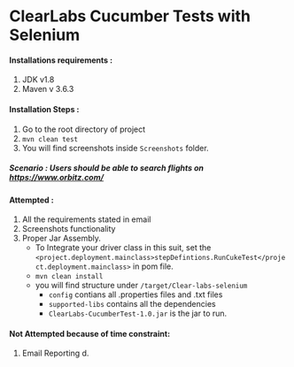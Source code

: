 # ClearLabs Cucumber Tests with Selenium


#### Installations requirements :
1.  JDK v1.8
2.  Maven v 3.6.3

#### Installation Steps :

1.  Go to the root directory of project
2.  ``mvn clean test``
3.  You will find screenshots inside ``Screenshots`` folder.

##### Scenario : Users should be able to search flights on https://www.orbitz.com/


#### Attempted : 
1. All the requirements stated in email
2. Screenshots functionality
3. Proper Jar Assembly. 
    -   To Integrate your driver class in this suit, set the ``<project.deployment.mainclass>stepDefintions.RunCukeTest</project.deployment.mainclass>``
in pom file. 
    -   ``mvn clean install``
    -   you will find structure under ``/target/Clear-labs-selenium``
        -   ``config`` contians all .properties files and .txt files
        -   ``supported-libs`` contains all the dependencies
        -    ``ClearLabs-CucumberTest-1.0.jar`` is the jar to run.


#### Not Attempted because of time constraint: 
1.  Email Reporting 
d.